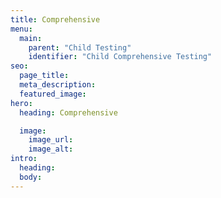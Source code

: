 ```yaml
---
title: Comprehensive
menu:
  main:
    parent: "Child Testing"
    identifier: "Child Comprehensive Testing"
seo:
  page_title:
  meta_description:
  featured_image:
hero:
  heading: Comprehensive

  image:
    image_url:
    image_alt:
intro:
  heading:
  body:
---
```

